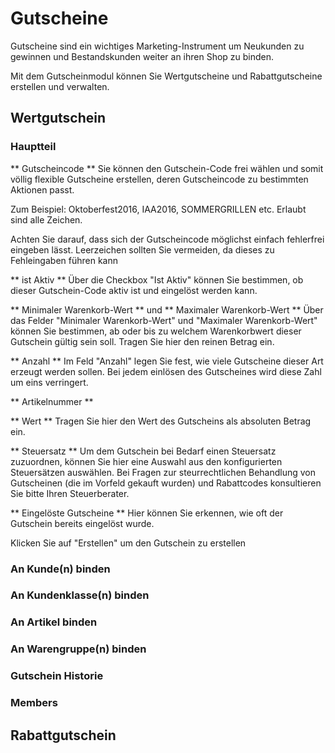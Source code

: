 # Gutscheine
Gutscheine sind ein wichtiges Marketing-Instrument um Neukunden zu gewinnen und Bestandskunden weiter an ihren Shop zu binden.

Mit dem Gutscheinmodul können Sie Wertgutscheine und Rabattgutscheine erstellen und verwalten.

## Wertgutschein

### Hauptteil
** Gutscheincode **
Sie können den Gutschein-Code frei wählen und somit völlig flexible Gutscheine
erstellen, deren Gutscheincode zu bestimmten Aktionen passt. 

Zum Beispiel: Oktoberfest2016, IAA2016, SOMMERGRILLEN etc. Erlaubt sind alle Zeichen.


Achten Sie darauf, dass sich der Gutscheincode möglichst einfach fehlerfrei eingeben lässt. Leerzeichen sollten Sie vermeiden, 
da dieses zu Fehleingaben führen kann

** ist Aktiv **
Über die Checkbox "Ist Aktiv" können Sie bestimmen, ob dieser Gutschein-Code aktiv ist und eingelöst werden kann.

** Minimaler Warenkorb-Wert ** und ** Maximaler Warenkorb-Wert **
Über das Felder "Minimaler Warenkorb-Wert" und "Maximaler Warenkorb-Wert" können Sie bestimmen, ab oder bis zu welchem
Warenkorbwert dieser Gutschein gültig sein soll. Tragen Sie hier den reinen Betrag ein.

** Anzahl **
Im Feld "Anzahl" legen Sie fest, wie viele Gutscheine dieser Art erzeugt werden sollen. Bei jedem einlösen des Gutscheines wird diese
Zahl um eins verringert.

** Artikelnummer **

** Wert **
Tragen Sie hier den Wert des Gutscheins als absoluten Betrag ein.

** Steuersatz **
Um dem Gutschein bei Bedarf einen Steuersatz zuzuordnen, können Sie hier eine Auswahl aus den konfigurierten Steuersätzen auswählen. 
Bei Fragen zur steurrechtlichen Behandlung von Gutscheinen (die im Vorfeld gekauft wurden) und Rabattcodes konsultieren Sie bitte Ihren Steuerberater.

** Eingelöste Gutscheine **
Hier können Sie erkennen, wie oft der Gutschein bereits eingelöst wurde.


Klicken Sie auf "Erstellen" um den Gutschein zu erstellen

### An Kunde(n) binden

### An Kundenklasse(n) binden

### An Artikel binden

### An Warengruppe(n) binden

### Gutschein Historie


### Members


## Rabattgutschein